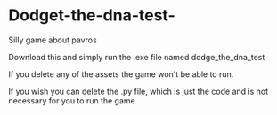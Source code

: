 # Dodget-the-dna-test-
Silly game about pavros

Download this and simply run the .exe file named dodge_the_dna_test

If you delete any of the assets the game won't be able to run.

If you wish you can delete the .py file, which is just the code and is not necessary for you to run the game
